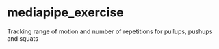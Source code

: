 # mediapipe_exercise
Tracking range of motion and number of repetitions for pullups, pushups and squats
